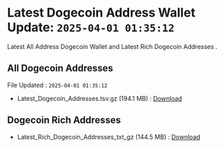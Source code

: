 # Latest Dogecoin Address Wallet Update: `2025-04-01 01:35:12`

Latest All Address Dogecoin Wallet and Latest Rich Dogecoin Addresses .

## All Dogecoin Addresses

File Updated : `2025-04-01 01:35:12`

- Latest_Dogecoin_Addresses.tsv.gz (194.1 MB) : [Download](https://github.com/Pymmdrza/Rich-Address-Wallet/releases/tag/Dogecoin)

## Dogecoin Rich Addresses

- Latest_Rich_Dogecoin_Addresses_txt_gz (144.5 MB) : [Download](https://github.com/Pymmdrza/Rich-Address-Wallet/releases/tag/Dogecoin)
